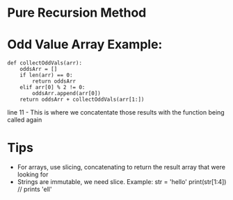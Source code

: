 # Pure Recursion Method

# Odd Value Array Example:

    def collectOddVals(arr):
        oddsArr = []
        if len(arr) == 0:
            return oddsArr
        elif arr[0] % 2 != 0:
            oddsArr.append(arr[0])
        return oddsArr + collectOddVals(arr[1:])

line 11 - This is where we concatentate those results with the function being called again


# Tips

- For arrays, use slicing, concatenating to return the result array that were looking for
- Strings are immutable, we need slice. Example:
    str = 'hello'
    print(str[1:4]) // prints 'ell'
